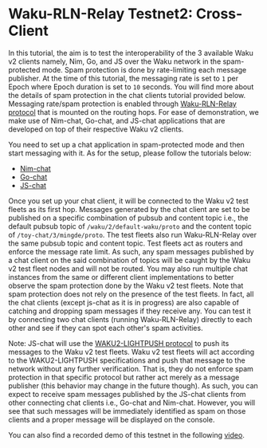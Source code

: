 # Waku-RLN-Relay Testnet2: Cross-Client

In this tutorial, the aim is to test the interoperability of the 3 available Waku v2 clients namely, Nim, Go, and JS over the Waku network in the spam-protected mode.
Spam protection is done by rate-limiting each message publisher. 
At the time of this tutorial, the messaging rate is set to `1` per Epoch where Epoch duration is set to `10` seconds.
You will find more about the details of spam protection in the chat clients tutorial provided below.
Messaging rate/spam protection is enabled through [Waku-RLN-Relay protocol](https://rfc.vac.dev/spec/17/) that is mounted on the routing hops.
For ease of demonstration, we make use of Nim-chat, Go-chat, and JS-chat applications that are developed on top of their respective Waku v2 clients.

You need to set up a chat application in spam-protected mode and then start messaging with it. 
As for the setup, please follow the tutorials below:
- [Nim-chat](./onchain-rln-relay-chat2.md)
- [Go-chat](https://github.com/status-im/go-waku/blob/master/docs/tutorials/rln.md)
- [JS-chat](https://examples.waku.org/rln-js/)

Once you set up your chat client, it will be connected to the Waku v2 test fleets as its first hop. 
Messages generated by the chat client are set to be published on a specific combination of pubsub and content topic i.e., the default pubsub topic of `/waku/2/default-waku/proto` and the content topic of `/toy-chat/3/mingde/proto`. 
The test fleets also run Waku-RLN-Relay over the same pubsub topic and content topic.
Test fleets act as routers and enforce the message rate limit.
As such, any spam messages published by a chat client on the said combination of topics will be caught by the Waku v2 test fleet nodes and will not be routed.
You may also run multiple chat instances from the same or different client implementations to better observe the spam protection done by the Waku v2 test fleets.
Note that spam protection does not rely on the presence of the test fleets.
In fact, all the chat clients (except js-chat as it is in progress) are also capable of catching and dropping spam messages if they receive any.
You can test it by connecting two chat clients (running Waku-RLN-Relay) directly to each other and see if they can spot each other's spam activities.

Note: JS-chat will use the [WAKU2-LIGHTPUSH protocol](https://rfc.vac.dev/spec/19/) to push its messages to the Waku v2 test fleets. 
Waku v2 test fleets will act according to the WAKU2-LIGHTPUSH specifications and push that message to the network without any further verification.
That is, they do not enforce spam protection in that specific protocol but rather act merely as a message publisher (this behavior may change in the future though).
As such, you can expect to receive spam messages published by the JS-chat clients from other connecting chat clients i.e., Go-chat and Nim-chat.
However, you will see that such messages will be immediately identified as spam on those clients and a proper message will be displayed on the console.


You can also find a recorded demo of this testnet in the following [video](https://drive.proton.me/urls/EC4G8SY2J8#ie92Wtje1f4O).